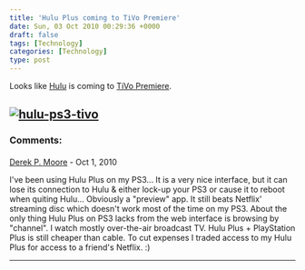 ```yaml
---
title: 'Hulu Plus coming to TiVo Premiere'
date: Sun, 03 Oct 2010 00:29:36 +0000
draft: false
tags: [Technology]
categories: [Technology]
type: post
---
```


Looks like [Hulu](http://www.hulu.com/plus#devices) is coming to [TiVo Premiere](https://www3.tivo.com/store/premiere.do).

[![](http://zeusville.files.wordpress.com/2010/10/hulu-ps3-tivo.png "hulu-ps3-tivo")](http://zeusville.files.wordpress.com/2010/10/hulu-ps3-tivo.png)
---
### Comments:
#### 
[Derek P. Moore]( "derek.p.moore@gmail.com") - <time datetime="2010-10-04 11:44:38">Oct 1, 2010</time>

I've been using Hulu Plus on my PS3... It is a very nice interface, but it can lose its connection to Hulu & either lock-up your PS3 or cause it to reboot when quiting Hulu... Obviously a "preview" app. It still beats Netflix' streaming disc which doesn't work most of the time on my PS3. About the only thing Hulu Plus on PS3 lacks from the web interface is browsing by "channel". I watch mostly over-the-air broadcast TV. Hulu Plus + PlayStation Plus is still cheaper than cable. To cut expenses I traded access to my Hulu Plus for access to a friend's Netflix. :)
<hr />
